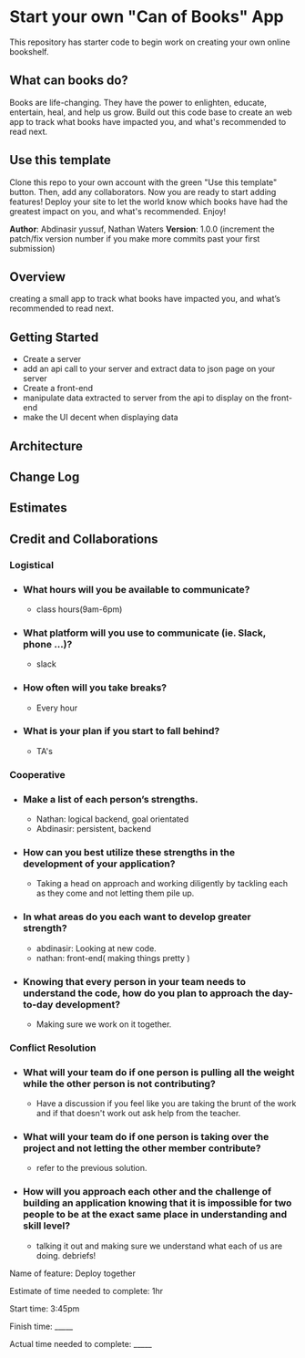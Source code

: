 # Start your own "Can of Books" App

This repository has starter code to begin work on creating your own online bookshelf.

## What can books do?

Books are life-changing. They have the power to enlighten, educate, entertain, heal, and help us grow. Build out this code base to create an web app to track what books have impacted you, and what's recommended to read next.

## Use this template

Clone this repo to your own account with the green "Use this template" button. Then, add any collaborators. Now you are ready to start adding features! Deploy your site to let the world know which books have had the greatest impact on you, and what's recommended. Enjoy!

**Author**: Abdinasir yussuf, Nathan Waters
**Version**: 1.0.0 (increment the patch/fix version number if you make more commits past your first submission)
## Overview
 creating a small app to track what books have impacted you, and what’s recommended to read next.
## Getting Started
- Create a server
- add an api call to your server and extract data to json page on your server
- Create a front-end
- manipulate data extracted to server from the api  to display on the front-end
- make the UI decent when displaying data
## Architecture
<!-- Provide a detailed description of the application design. What technologies (languages, libraries, etc) you're using, and any other relevant design information. -->
## Change Log
<!-- Use this area to document the iterative changes made to your application as each feature is successfully implemented. Use time stamps. Here's an example:
01-01-2001 4:59pm - Application now has a fully-functional express server, with a GET route for the location resource. -->
## Estimates
<!-- See below -->
## Credit and Collaborations
<!-- Give credit (and a link) to other people or resources that helped you build this application. -->

### Logistical
- ### What hours will you be available to communicate?
  - class hours(9am-6pm)
- ### What platform will you use to communicate (ie. Slack, phone …)?
  - slack
- ### How often will you take breaks?
  - Every hour
- ### What is your plan if you start to fall behind?
  - TA's
### Cooperative
- ### Make a list of each person’s strengths.
  - Nathan: logical backend, goal orientated
  - Abdinasir: persistent, backend
- ### How can you best utilize these strengths in the development of your application?
  - Taking a head on approach and working diligently by tackling each as they come and not letting them pile up.
- ### In what areas do you each want to develop greater strength?
  - abdinasir: Looking at new code.
  - nathan: front-end( making things pretty )
- ### Knowing that every person in your team needs to understand the code, how do you plan to approach the day-to-day development?
  - Making sure we work on it together.
### Conflict Resolution
- ### What will your team do if one person is pulling all the weight while the other person is not contributing?
  - Have a discussion if you feel like you are taking the brunt of the work and if that doesn't work out ask help from the teacher.
- ### What will your team do if one person is taking over the project and not letting the other member contribute?
  - refer to the previous solution.
- ### How will you approach each other and the challenge of building an application knowing that it is impossible for two people to be at the exact same place in understanding and skill level?
  - talking it out and making sure we understand what each of us are doing. debriefs!

Name of feature: Deploy together

Estimate of time needed to complete: 1hr

Start time: 3:45pm

Finish time: _____

Actual time needed to complete: _____